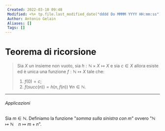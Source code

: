 ```yaml
---
 Created: 2022-03-10 09:48
 Modified: <%+ tp.file.last_modified_date("dddd Do MMMM YYYY HH:mm:ss") %>
 Author: Antonio Gelain
 Aliases: []
 Tags: []
---
```


# Teorema di ricorsione
> Sia $X$ un insieme non vuoto, sia $h: \mathbb{N} \times X \mapsto X$ e sia $c \in X$ allora esiste ed è unica una funzione $f : \mathbb{N} \mapsto X$ tale che:
> 1. $f(0) = c$;
> 2. $f(succ(n)) = h(n, f(n))\ \forall n \in \mathbb{N}$.

---

###### Applicazioni
Sia $m \in \mathbb{N}$.
Definiamo la funzione "*somma sulla sinistra con $m$*" ovvero "$\mathbb{N} \mapsto \mathbb{N}\ \ \ \ n \mapsto m + n$".
